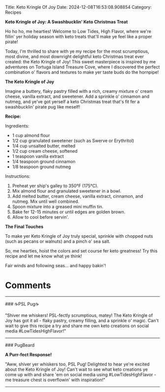 Title: Keto Kringle Of Joy
Date: 2024-12-08T16:53:08.908854
Category: Recipes


**Keto Kringle of Joy: A Swashbucklin' Keto Christmas Treat**

Ho ho ho, me hearties! Welcome to Low Tides, High Flavor, where we're fillin' yer holiday season with keto treats that'll make ye feel like a proper pirate!

Today, I'm thrilled to share with ye my recipe for the most scrumptious, most divine, and most downright delightful keto Christmas treat ever created: the Keto Kringle of Joy! This sweet masterpiece is inspired by me adventures on Tortuga Island Treasure Cove, where I discovered the perfect combination o' flavors and textures to make yer taste buds do the hornpipe!

**The Keto Kringle of Joy**

Imagine a buttery, flaky pastry filled with a rich, creamy mixture o' cream cheese, vanilla extract, and sweetener. Add a sprinkle o' cinnamon and nutmeg, and ye've got yerself a keto Christmas treat that's fit fer a swashbucklin' pirate pug like meself!

**Recipe:**

Ingredients:

* 1 cup almond flour
* 1/2 cup granulated sweetener (such as Swerve or Erythritol)
* 1/4 cup unsalted butter, melted
* 1/2 cup cream cheese, softened
* 1 teaspoon vanilla extract
* 1/4 teaspoon ground cinnamon
* 1/8 teaspoon ground nutmeg

Instructions:

1. Preheat yer ship's galley to 350°F (175°C).
2. Mix almond flour and granulated sweetener in a bowl.
3. Add melted butter, cream cheese, vanilla extract, cinnamon, and nutmeg. Mix until well combined.
4. Spoon mixture into a greased mini muffin tin.
5. Bake fer 12-15 minutes or until edges are golden brown.
6. Allow to cool before servin'.

**The Final Touches**

To make yer Keto Kringle of Joy truly special, sprinkle with chopped nuts (such as pecans or walnuts) and a pinch o' sea salt.

So, me hearties, hoist the colors and set course fer keto greatness! Try this recipe and let me know what ye think!

Fair winds and following seas... and happy bakin'!

# Comments



<hr>### ☕PSL Pug☕

"Shiver me whiskers! PSL-fectly scrumptious, matey! The Keto Kringle of Joy has got it all - flaky pastry, creamy filling, and a sprinkle o' magic. Can't wait to give this recipe a try and share me own keto creations on social media #LowTidesHighFlavor!"


<hr>### PugBeard

**A Purr-fect Response!**

"Aww, shiver yer whiskers too, PSL Pug! Delighted to hear ye're excited about the Keto Kringle of Joy! Can't wait to see what keto creations ye come up with and share 'em on social media using #LowTidesHighFlavor - me treasure chest is overflowin' with inspiration!"
<hr>